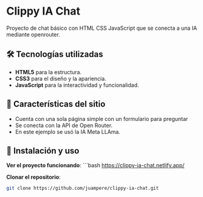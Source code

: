 # Clippy IA Chat

Proyecto de chat básico con HTML CSS JavaScript que se conecta a una IA mediante openrouter.

## 🛠 Tecnologías utilizadas
- **HTML5** para la estructura.
- **CSS3** para el diseño y la apariencia.
- **JavaScript** para la interactividad y funcionalidad.

## 🚀 Características del sitio
- Cuenta con una sola página simple con un formulario para preguntar
- Se conecta con la API de Open Router.
- En este ejemplo se usó la IA Meta LLAma.

## 📂 Instalación y uso
   **Ver el proyecto funcionando**:
    ```bash
    https://clippy-ia-chat.netlify.app/
    
  **Clonar el repositorio**:
   ```bash
   git clone https://github.com/juampere/clippy-ia-chat.git

